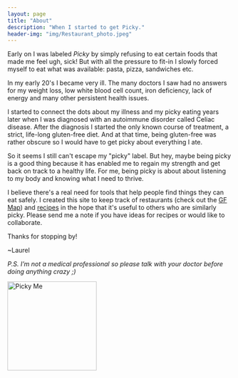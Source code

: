 ```yaml
---
layout: page
title: "About"
description: "When I started to get Picky."
header-img: "img/Restaurant_photo.jpeg"
---
```


Early on I was labeled _Picky_ by simply refusing to eat certain foods that made me feel ugh, sick! But with all the pressure to fit-in I slowly forced myself to eat what was available: pasta, pizza, sandwiches etc.


In my early 20's I became very ill. The many doctors I saw had no answers for my weight loss, low white blood cell count, iron deficiency, lack of energy and many other persistent health issues.


I started to connect the dots about my illness and my picky eating years later when I was diagnosed with an  autoimmune disorder called Celiac disease. After the diagnosis I started the only known course of treatment, a strict, life-long gluten-free diet. And at that time, being gluten-free was rather obscure so I would have to get picky about everything I ate.


So it seems I still can't escape my "picky" label. But hey, maybe being picky is a good thing because it has enabled me to regain my strength and get back on track to a healthy life. For me, being picky is about about listening to my body and knowing what I need to thrive.


I believe there's a real need for tools that help people find things they can eat safely. I created this site to keep track of restaurants (check out the [GF Map](http://picky.tips/map/)) and [recipes](http://picky.tips/recipes/) in the hope that it's useful to others who are similarly picky. Please send me a note if you have ideas for recipes or would like to collaborate.


Thanks for stopping by!

~Laurel

_P.S. I’m not a medical professional so please talk with your doctor before doing anything crazy ;)_



<img src="{{site.baseurl}}/img/meSquared.jpg" class="img-responsive center-block img-circle" alt="Picky Me" style= "width: 200px; height: 200px" >
